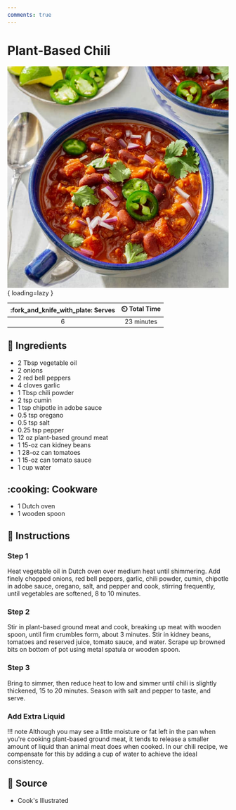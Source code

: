 ```yaml
---
comments: true
---
```

# Plant-Based Chili

![Plant-Based Chili](../assets/images/plant-based-chili.jpg){ loading=lazy }

| :fork_and_knife_with_plate: Serves | :timer_clock: Total Time |
|:----------------------------------:|:-----------------------: |
| 6 | 23 minutes |

## :salt: Ingredients

- 2 Tbsp vegetable oil
- 2 onions
- 2 red bell peppers
- 4 cloves garlic
- 1 Tbsp chili powder
- 2 tsp cumin
- 1 tsp chipotle in adobe sauce
- 0.5 tsp oregano
- 0.5 tsp salt
- 0.25 tsp pepper
- 12 oz plant-based ground meat
- 1 15-oz can kidney beans
- 1 28-oz can tomatoes
- 1 15-oz can tomato sauce
- 1 cup water

## :cooking: Cookware

- 1 Dutch oven
- 1 wooden spoon

## :pencil: Instructions

### Step 1

Heat vegetable oil in Dutch oven over medium heat until shimmering. Add finely chopped onions, red bell peppers, garlic,
chili powder, cumin, chipotle in adobe sauce, oregano, salt, and pepper and cook, stirring frequently, until vegetables
are softened, 8 to 10 minutes.

### Step 2

Stir in plant-based ground meat and cook, breaking up meat with wooden spoon, until firm crumbles form, about 3 minutes.
Stir in kidney beans, tomatoes and reserved juice, tomato sauce, and water. Scrape up browned bits on bottom of pot
using metal spatula or wooden spoon.

### Step 3

Bring to simmer, then reduce heat to low and simmer until chili is slightly thickened, 15 to 20 minutes. Season with
salt and pepper to taste, and serve.

### Add Extra Liquid

!!! note
    Although you may see a little moisture or fat left in the pan when you're cooking plant-based ground meat, it tends to
    release a smaller amount of liquid than animal meat does when cooked. In our chili recipe, we compensate for this by
    adding a cup of water to achieve the ideal consistency.

## :link: Source

- Cook's Illustrated
